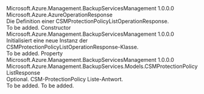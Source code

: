 <Type Name="CSMProtectionPolicyListOperationResponse" FullName="Microsoft.Azure.Management.BackupServices.Models.CSMProtectionPolicyListOperationResponse">
  <TypeSignature Language="C#" Value="public class CSMProtectionPolicyListOperationResponse : Microsoft.Azure.AzureOperationResponse" />
  <TypeSignature Language="ILAsm" Value=".class public auto ansi beforefieldinit CSMProtectionPolicyListOperationResponse extends Microsoft.Azure.AzureOperationResponse" />
  <TypeSignature Language="DocId" Value="T:Microsoft.Azure.Management.BackupServices.Models.CSMProtectionPolicyListOperationResponse" />
  <TypeSignature Language="VB.NET" Value="Public Class CSMProtectionPolicyListOperationResponse&#xA;Inherits AzureOperationResponse" />
  <TypeSignature Language="F#" Value="type CSMProtectionPolicyListOperationResponse = class&#xA;    inherit AzureOperationResponse" />
  <AssemblyInfo>
    <AssemblyName>Microsoft.Azure.Management.BackupServicesManagement</AssemblyName>
    <AssemblyVersion>1.0.0.0</AssemblyVersion>
  </AssemblyInfo>
  <Base>
    <BaseTypeName>Microsoft.Azure.AzureOperationResponse</BaseTypeName>
  </Base>
  <Interfaces />
  <Docs>
    <summary>
            Die Definition einer CSMProtectionPolicyListOperationResponse.
            </summary>
    <remarks>To be added.</remarks>
  </Docs>
  <Members>
    <Member MemberName=".ctor">
      <MemberSignature Language="C#" Value="public CSMProtectionPolicyListOperationResponse ();" />
      <MemberSignature Language="ILAsm" Value=".method public hidebysig specialname rtspecialname instance void .ctor() cil managed" />
      <MemberSignature Language="DocId" Value="M:Microsoft.Azure.Management.BackupServices.Models.CSMProtectionPolicyListOperationResponse.#ctor" />
      <MemberSignature Language="VB.NET" Value="Public Sub New ()" />
      <MemberType>Constructor</MemberType>
      <AssemblyInfo>
        <AssemblyName>Microsoft.Azure.Management.BackupServicesManagement</AssemblyName>
        <AssemblyVersion>1.0.0.0</AssemblyVersion>
      </AssemblyInfo>
      <Parameters />
      <Docs>
        <summary>
            Initialisiert eine neue Instanz der CSMProtectionPolicyListOperationResponse-Klasse.
            </summary>
        <remarks>To be added.</remarks>
      </Docs>
    </Member>
    <Member MemberName="CSMProtectionPolicyListResponse">
      <MemberSignature Language="C#" Value="public Microsoft.Azure.Management.BackupServices.Models.CSMProtectionPolicyListResponse CSMProtectionPolicyListResponse { get; set; }" />
      <MemberSignature Language="ILAsm" Value=".property instance class Microsoft.Azure.Management.BackupServices.Models.CSMProtectionPolicyListResponse CSMProtectionPolicyListResponse" />
      <MemberSignature Language="DocId" Value="P:Microsoft.Azure.Management.BackupServices.Models.CSMProtectionPolicyListOperationResponse.CSMProtectionPolicyListResponse" />
      <MemberSignature Language="VB.NET" Value="Public Property CSMProtectionPolicyListResponse As CSMProtectionPolicyListResponse" />
      <MemberSignature Language="F#" Value="member this.CSMProtectionPolicyListResponse : Microsoft.Azure.Management.BackupServices.Models.CSMProtectionPolicyListResponse with get, set" Usage="Microsoft.Azure.Management.BackupServices.Models.CSMProtectionPolicyListOperationResponse.CSMProtectionPolicyListResponse" />
      <MemberType>Property</MemberType>
      <AssemblyInfo>
        <AssemblyName>Microsoft.Azure.Management.BackupServicesManagement</AssemblyName>
        <AssemblyVersion>1.0.0.0</AssemblyVersion>
      </AssemblyInfo>
      <ReturnValue>
        <ReturnType>Microsoft.Azure.Management.BackupServices.Models.CSMProtectionPolicyListResponse</ReturnType>
      </ReturnValue>
      <Docs>
        <summary>
            Optional. CSM-ProtectionPolicy Liste-Antwort.
            </summary>
        <value>To be added.</value>
        <remarks>To be added.</remarks>
      </Docs>
    </Member>
  </Members>
</Type>